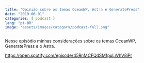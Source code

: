 ```yaml
---
title: "Opinião sobre os temas OceanWP, Astra e GeneratePress"
date: "2019-06-01"
categories: [ podcast ]
lang: "pt-BR"
image: "assets/images/category/podcast-full.png"
---
```


Nesse episódio minhas considerações sobre os temas OceanWP, GeneratePress e o Astra.

https://open.spotify.com/episode/45RnMCFQdSMfpuLWhV8iPr
